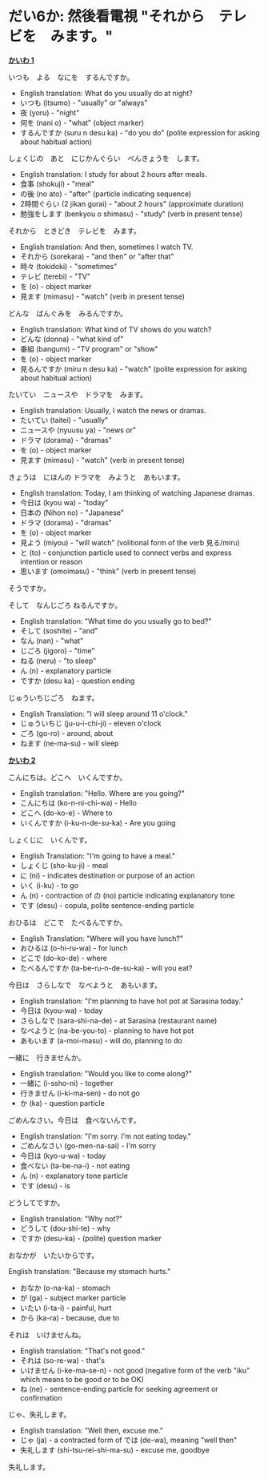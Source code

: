 # だい6か: 然後看電視 "それから　テレビを　みます。"

[**かいわ 1**](https://youtu.be/Iuzz98Ay1_k?t=12)

いつも　よる　なにを　するんですか。

- English translation: What do you usually do at night?
- いつも (itsumo) - "usually" or "always"
- 夜 (yoru) - "night"
- 何を (nani o) - "what" (object marker)
- するんですか (suru n desu ka) - "do you do" (polite expression for asking about habitual action)

しょくじの　あと　にじかんぐらい　べんきょうを　します。

- English translation: I study for about 2 hours after meals.
- 食事 (shokuji) - "meal"
- の後 (no ato) - "after" (particle indicating sequence)
- 2時間ぐらい (2 jikan gurai) - "about 2 hours" (approximate duration)
- 勉強をします (benkyou o shimasu) - "study" (verb in present tense)

それから　ときどき　テレビを　みます。

- English translation: And then, sometimes I watch TV.
- それから (sorekara) - "and then" or "after that"
- 時々 (tokidoki) - "sometimes"
- テレビ (terebi) - "TV"
- を (o) - object marker
- 見ます (mimasu) - "watch" (verb in present tense)

どんな　ばんぐみを　みるんですか。

- English translation: What kind of TV shows do you watch?
- どんな (donna) - "what kind of"
- 番組 (bangumi) - "TV program" or "show"
- を (o) - object marker
- 見るんですか (miru n desu ka) - "watch" (polite expression for asking about habitual action)


たいてい　ニュースや　ドラマを　みます。

- English translation: Usually, I watch the news or dramas.
- たいてい (taitei) - "usually"
- ニュースや (nyuusu ya) - "news or"
- ドラマ (dorama) - "dramas"
- を (o) - object marker
- 見ます (mimasu) - "watch" (verb in present tense)

きょうは　にほんの ドラマを　みようと　あもいます。

- English translation: Today, I am thinking of watching Japanese dramas.
- 今日は (kyou wa) - "today"
- 日本の (Nihon no) - "Japanese"
- ドラマ (dorama) - "dramas"
- を (o) - object marker
- 見よう (miyou) - "will watch" (volitional form of the verb 見る/miru)
- と (to) - conjunction particle used to connect verbs and express intention or reason
- 思います (omoimasu) - "think" (verb in present tense)

そうですか。

そして　なんじごろ ねるんですか。

- English translation: "What time do you usually go to bed?"
- そして (soshite) - "and"
- なん (nan) - "what"
- じごろ (jigoro) - "time"
- ねる (neru) - "to sleep"
- ん (n) - explanatory particle
- ですか (desu ka) - question ending


じゅういちじごろ　ねます。

- English Translation: "I will sleep around 11 o'clock."
- じゅういちじ (ju-u-i-chi-ji) - eleven o'clock
- ごろ (go-ro) - around, about
- ねます (ne-ma-su) - will sleep

[**かいわ 2**](https://youtu.be/Iuzz98Ay1_k?t=40)

こんにちは。どこへ　いくんですか。

- English translation: "Hello. Where are you going?"
- こんにちは (ko-n-ni-chi-wa) - Hello
- どこへ (do-ko-e) - Where to
- いくんですか (i-ku-n-de-su-ka) - Are you going

しょくじに　いくんです。

- English Translation: "I'm going to have a meal."
- しょくじ (sho-ku-ji) - meal
- に (ni) - indicates destination or purpose of an action
- いく (i-ku) - to go
- ん (n) - contraction of の (no) particle indicating explanatory tone
- です (desu) - copula, polite sentence-ending particle

おひるは　どこで　たべるんですか。

- English Translation: "Where will you have lunch?"
- おひるは (o-hi-ru-wa) - for lunch
- どこで (do-ko-de) - where
- たべるんですか (ta-be-ru-n-de-su-ka) - will you eat?

今日は　さらしなで　なべようと　あもいます。

- English translation: "I'm planning to have hot pot at Sarasina today."
- 今日は (kyou-wa) - today
- さらしなで (sara-shi-na-de) - at Sarasina (restaurant name)
- なべようと (na-be-you-to) - planning to have hot pot
- あもいます (a-moi-masu) - will do, planning to do

一緒に　行きませんか。

- English translation: "Would you like to come along?"
- 一緒に (i-ssho-ni) - together
- 行きません (i-ki-ma-sen) - do not go
- か (ka) - question particle

ごめんなさい。今日は　食べないんです。

- English translation: "I'm sorry. I'm not eating today."
- ごめんなさい (go-men-na-sai) - I'm sorry
- 今日は (kyo-u-wa) - today
- 食べない (ta-be-na-i) - not eating
- ん (n) - explanatory tone particle
- です (desu) - is

どうしてですか。

- English translation: "Why not?"
- どうして (dou-shi-te) - why
- ですか (desu-ka) - (polite) question marker


おなかが　いたいからです。

English translation: "Because my stomach hurts."
- おなか (o-na-ka) - stomach
- が (ga) - subject marker particle
- いたい (i-ta-i) - painful, hurt
- から (ka-ra) - because, due to


それは　いけませんね。

- English translation: "That's not good."
- それは (so-re-wa) - that's
- いけません (i-ke-ma-se-n) - not good (negative form of the verb "iku" which means to be good or to be OK)
- ね (ne) - sentence-ending particle for seeking agreement or confirmation

じゃ、失礼します。

- English translation: "Well then, excuse me."
- じゃ (ja) - a contracted form of では (de-wa), meaning "well then"
- 失礼します (shi-tsu-rei-shi-ma-su) - excuse me, goodbye

失礼します。
